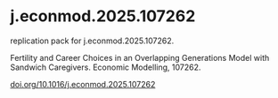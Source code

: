 # j.econmod.2025.107262
replication pack for j.econmod.2025.107262.

Fertility and Career Choices in an Overlapping Generations Model with Sandwich Caregivers. Economic Modelling, 107262. 

[doi.org/10.1016/j.econmod.2025.107262](doi.org/10.1016/j.econmod.2025.107262)
